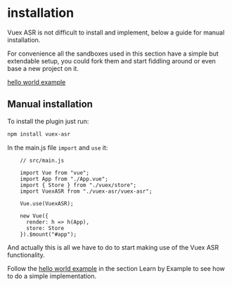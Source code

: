 # installation

Vuex ASR is not difficult to install and implement, below a guide for manual installation.

For convenience all the sandboxes used in this section have a simple but extendable setup, you could fork them and start fiddling around or even base a new project on it.

[hello world example](./hello-world-example.html)

## Manual installation

To install the plugin just run:

```bash
npm install vuex-asr
```

In the main.js file `import` and `use` it: 

```js{6,8,12}
    // src/main.js
    
    import Vue from "vue";
    import App from "./App.vue";
    import { Store } from "./vuex/store";
    import VuexASR from "./vuex-asr/vuex-asr";
    
    Vue.use(VuexASR);
    
    new Vue({
      render: h => h(App),
      store: Store
    }).$mount("#app");
```
And actually this is all we have to do to start making use of the Vuex ASR functionality.

Follow the [hello world example](./hello-world-example.html) in the section Learn by Example to see how to do a simple implementation.
